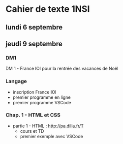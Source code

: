 # Cahier de texte 1NSI

## lundi 6 septembre

## jeudi 9 septembre


### DM1

DM 1 - France IOI pour la rentrée des vacances de Noël


### Langage

- inscription France IOI
- premier programme en ligne
- premier programme VSCode


### Chap. 1 - HTML et CSS

- partie 1 - HTML : http://pa.dilla.fr/T
  - cours et TD
  - premier exemple avec VSCode
